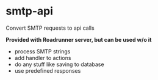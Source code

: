 # smtp-api
Convert SMTP requests to api calls

**Provided with Roadrunner server, but can be used w/o it**

- process SMTP strings
- add handler to actions
- do any stuff like saving to database
- use predefined responses
